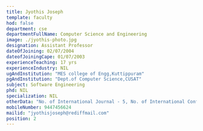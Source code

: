 ```yaml
---
title: Jyothis Joseph
template: faculty
hod: false
department: cse
departmentFullName: Computer Science and Engineering
image: ./jyothis-photo.jpg
designation: Assistant Professor
dateOfJoining: 02/07/2004
dateofJoiningCape: 01/07/2003
experienceTeaching: 17 yrs
experienceIndustry: NIL
ugAndInstitution: "MES college of Engg,Kuttippuram"
pgAndInstitution: "Dept.of Computer Science,CUSAT"
subject: Software Engineering
phd: NIL
specialization: NIL
otherData: "No. of International Journal - 5, No. of International Conferences - 1, No.of national conferences - 2"
mobileNumber: 9447456624
mailid: "jyothisjoseph@rediffmail.com"
position: 2
---
```

